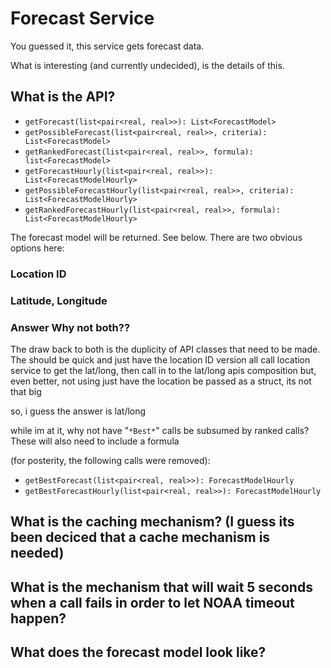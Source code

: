 # Forecast Service
You guessed it, this service gets forecast data.

What is interesting (and currently undecided), is the details of this.

## What is the API?

* `getForecast(list<pair<real, real>>): List<ForecastModel>`
* `getPossibleForecast(list<pair<real, real>>, criteria): List<ForecastModel>`
* `getRankedForecast(list<pair<real, real>>, formula): list<ForecastModel>`
* `getForecastHourly(list<pair<real, real>>): List<ForecastModelHourly>`
* `getPossibleForecastHourly(list<pair<real, real>>, criteria): List<ForecastModelHourly>`
* `getRankedForecastHourly(list<pair<real, real>>, formula): List<ForecastModelHourly>`

The forecast model will be returned. See below. There are two obvious options here:

### Location ID
### Latitude, Longitude

### Answer Why not both??
The draw back to both is the duplicity of API classes that need to be made.
The should be quick and just have the location ID version all call location service to get the lat/long, then call in to the lat/long apis
composition
but, even better, not using
just have the location be passed as a struct, its not that big

so, i guess the answer is lat/long

while im at it, why not have "`*Best*`" calls be subsumed by ranked calls? These will also need to include a formula

(for posterity, the following calls were removed):
* `getBestForecast(list<pair<real, real>>): ForecastModelHourly`
* `getBestForecastHourly(list<pair<real, real>>): ForecastModelHourly`

## What is the caching mechanism? (I guess its been deciced that a cache mechanism is needed)

## What is the mechanism that will wait 5 seconds when a call fails in order to let NOAA timeout happen?

## What does the forecast model look like?
